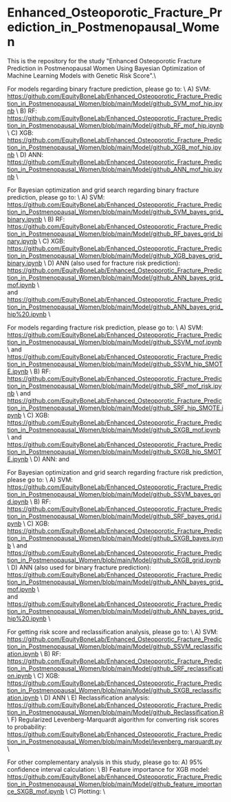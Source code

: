 # Enhanced_Osteoporotic_Fracture_Prediction_in_Postmenopausal_Women

This is the repository for the study "Enhanced Osteoporotic Fracture Prediction in Postmenopausal Women Using Bayesian Optimization of Machine Learning Models with Genetic Risk Score".\\

For models regarding binary fracture prediction, please go to: \\
A) SVM: https://github.com/EquityBoneLab/Enhanced_Osteoporotic_Fracture_Prediction_in_Postmenopausal_Women/blob/main/Model/github_SVM_mof_hip.ipynb \\ 
B) RF: https://github.com/EquityBoneLab/Enhanced_Osteoporotic_Fracture_Prediction_in_Postmenopausal_Women/blob/main/Model/github_RF_mof_hip.ipynb \\
C) XGB: https://github.com/EquityBoneLab/Enhanced_Osteoporotic_Fracture_Prediction_in_Postmenopausal_Women/blob/main/Model/github_XGB_mof_hip.ipynb \\
D) ANN: https://github.com/EquityBoneLab/Enhanced_Osteoporotic_Fracture_Prediction_in_Postmenopausal_Women/blob/main/Model/github_ANN_mof_hip.ipynb \\

For Bayesian optimization and grid search regarding binary fracture prediction, please go to: \\
A) SVM: https://github.com/EquityBoneLab/Enhanced_Osteoporotic_Fracture_Prediction_in_Postmenopausal_Women/blob/main/Model/github_SVM_bayes_grid_binary.ipynb \\ 
B) RF: https://github.com/EquityBoneLab/Enhanced_Osteoporotic_Fracture_Prediction_in_Postmenopausal_Women/blob/main/Model/github_RF_bayes_grid_binary.ipynb \\
C) XGB: https://github.com/EquityBoneLab/Enhanced_Osteoporotic_Fracture_Prediction_in_Postmenopausal_Women/blob/main/Model/github_XGB_bayes_grid_binary.ipynb \\
D) ANN (also used for fracture risk prediction): https://github.com/EquityBoneLab/Enhanced_Osteoporotic_Fracture_Prediction_in_Postmenopausal_Women/blob/main/Model/github_ANN_bayes_grid_mof.ipynb \\  
       and https://github.com/EquityBoneLab/Enhanced_Osteoporotic_Fracture_Prediction_in_Postmenopausal_Women/blob/main/Model/github_ANN_bayes_grid_hip%20.ipynb \\ 

For models regarding fracture risk prediction, please go to: \\
A) SVM: https://github.com/EquityBoneLab/Enhanced_Osteoporotic_Fracture_Prediction_in_Postmenopausal_Women/blob/main/Model/github_SSVM_mof.ipynb \\ 
    and https://github.com/EquityBoneLab/Enhanced_Osteoporotic_Fracture_Prediction_in_Postmenopausal_Women/blob/main/Model/github_SSVM_hip_SMOTE.ipynb \\
B) RF: https://github.com/EquityBoneLab/Enhanced_Osteoporotic_Fracture_Prediction_in_Postmenopausal_Women/blob/main/Model/github_SRF_mof_risk.ipynb \\
    and https://github.com/EquityBoneLab/Enhanced_Osteoporotic_Fracture_Prediction_in_Postmenopausal_Women/blob/main/Model/github_SRF_hip_SMOTE.ipynb \\
C) XGB: https://github.com/EquityBoneLab/Enhanced_Osteoporotic_Fracture_Prediction_in_Postmenopausal_Women/blob/main/Model/github_SXGB_mof.ipynb \\
    and https://github.com/EquityBoneLab/Enhanced_Osteoporotic_Fracture_Prediction_in_Postmenopausal_Women/blob/main/Model/github_SXGB_hip_SMOTE.ipynb \\
D) ANN: 
    and 

For Bayesian optimization and grid search regarding fracture risk prediction, please go to: \\
A) SVM: https://github.com/EquityBoneLab/Enhanced_Osteoporotic_Fracture_Prediction_in_Postmenopausal_Women/blob/main/Model/github_SSVM_bayes_grid.ipynb \\
B) RF: https://github.com/EquityBoneLab/Enhanced_Osteoporotic_Fracture_Prediction_in_Postmenopausal_Women/blob/main/Model/github_SRF_bayes_grid.ipynb \\
C) XGB: https://github.com/EquityBoneLab/Enhanced_Osteoporotic_Fracture_Prediction_in_Postmenopausal_Women/blob/main/Model/github_SXGB_bayes.ipynb \\
    and https://github.com/EquityBoneLab/Enhanced_Osteoporotic_Fracture_Prediction_in_Postmenopausal_Women/blob/main/Model/github_SXGB_grid.ipynb \\
D) ANN (also used for binary fracture prediction): https://github.com/EquityBoneLab/Enhanced_Osteoporotic_Fracture_Prediction_in_Postmenopausal_Women/blob/main/Model/github_ANN_bayes_grid_mof.ipynb \\  
    and https://github.com/EquityBoneLab/Enhanced_Osteoporotic_Fracture_Prediction_in_Postmenopausal_Women/blob/main/Model/github_ANN_bayes_grid_hip%20.ipynb \\ 

For getting risk score and reclassification analysis, please go to: \\
A) SVM: https://github.com/EquityBoneLab/Enhanced_Osteoporotic_Fracture_Prediction_in_Postmenopausal_Women/blob/main/Model/github_SSVM_reclassification.ipynb \\
B) RF: https://github.com/EquityBoneLab/Enhanced_Osteoporotic_Fracture_Prediction_in_Postmenopausal_Women/blob/main/Model/github_SRF_reclassification.ipynb \\
C) XGB: https://github.com/EquityBoneLab/Enhanced_Osteoporotic_Fracture_Prediction_in_Postmenopausal_Women/blob/main/Model/github_SXGB_reclassification.ipynb \\
D) ANN  \\ 
E) Reclassification analysis: https://github.com/EquityBoneLab/Enhanced_Osteoporotic_Fracture_Prediction_in_Postmenopausal_Women/blob/main/Model/github_Reclassification.R \\
F) Regularized Levenberg-Marquardt algorithm for converting risk scores to probability: https://github.com/EquityBoneLab/Enhanced_Osteoporotic_Fracture_Prediction_in_Postmenopausal_Women/blob/main/Model/levenberg_marquardt.py \\

For other complementary analysis in this study, please go to:
A) 95% confidence interval calculation: \\
B) Feature importance for XGB model: https://github.com/EquityBoneLab/Enhanced_Osteoporotic_Fracture_Prediction_in_Postmenopausal_Women/blob/main/Model/github_feature_importance_SXGB_mof.ipynb \\
C) Plotting: \\
